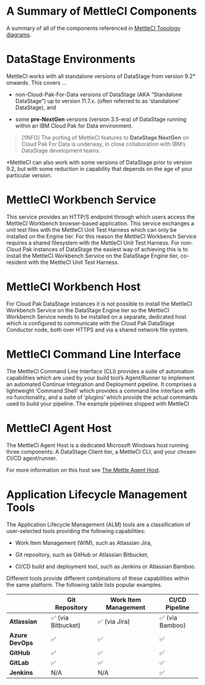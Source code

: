 # A Summary of MettleCI Components

A summary of all of the components referenced in [MettleCI Topology diagrams](../installation-topologies.md).

# DataStage Environments

MettleCI works with all standalone versions of DataStage from version 9.2\* onwards. This covers …

*   non-Cloud-Pak-For-Data versions of DataStage (AKA “Standalone DataStage”) up to version 11.7.x. (often referred to as ‘standalone’ DataStage), and
    
*   some **pre-NextGen** versions (version 3.5-era) of DataStage running within an IBM Cloud Pak for Data environment.
    

> [!INFO]
> The porting of MettleCI features to **DataStage NextGen** on Cloud Pak For Data is underway, in close collaboration with IBM’s DataStage development teams.

\*MettleCI can also work with some versions of DataStage prior to version 9.2, but with some reduction in capability that depends on the age of your particular version.

# MettleCI Workbench Service

This service provides an HTTP/S endpoint through which users access the MettleCI Workbench browser-based application. This service exchanges a unit test files with the MettleCI Unit Test Harness which can only be installed on the Engine tier. For this reason the MettleCI Workbench Service requires a shared filesystem with the MettleCI Unit Test Harness. For non-Cloud Pak instances of DataStage the easiest way of achieving this is to install the MettleCI Workbench Service on the DataStage Engine tier, co-resident with the MettleCI Unit Test Harness.

# MettleCI Workbench Host

For Cloud Pak DataStage instances it is not possible to install the MettleCI Workbench Service on the DataStage Engine tier so the MettleCI Workbench Service needs to be installed on a separate, dedicated host which is configured to communicate with the Cloud Pak DataStage Conductor node, both over HTTPS and via a shared network file system.

# MettleCI Command Line Interface

The MettleCI Command Line Interface (CLI) provides a suite of automation capabilities which are used by your build tool’s Agent/Runner to implement an automated Continue Integration and Deployment pipeline. It comprises a lightweight ‘Command Shell’ which provides a command line interface with no functionality, and a suite of ‘plugins’ which provide the actual commands used to build your pipeline. The example pipelines shipped with MettleCI

# MettleCI Agent Host

The MettleCI Agent Host is a dedicated Microsoft Windows host running three components: A DataStage Client tier, a MettleCI CLI, and your chosen CI/CD agent/runner.

For more information on this host see [The Mettle Agent Host](../installation-topologies/the-mettle-agent-host.md).

# Application Lifecycle Management Tools

The Application Lifecycle Management (ALM) tools are a classification of user-selected tools providing the following capabilities:

*   Work Item Management (WIM), such as Atlassian Jira,
    
*   Git repository, such as GitHub or Atlassian Bitbucket,
    
*   CI/CD build and deployment tool, such as Jenkins or Atlassian Bamboo.
    

Different tools provide different combinations of these capabilities within the same platform. The following table lists popular examples.

|     | **Git Repository** | **Work Item Management** | **CI/CD Pipeline** |
| --- | --- | --- | --- |
| **Atlassian** | ✅ (via Bitbucket) | ✅ (via Jira) | ✅ (via Bamboo) |
| **Azure DevOps** | ✅   | ✅   | ✅   |
| **GitHub** | ✅   | ✅   | ✅   |
| **GitLab** | ✅   | ✅   | ✅   |
| **Jenkins** | N/A | N/A | ✅   |